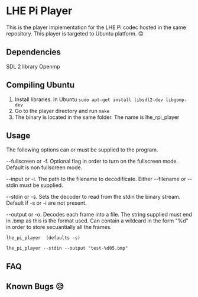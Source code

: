 # LHE Pi Player
 This is the player implementation for the LHE Pi codec hosted in the same repository. This player is targeted to Ubuntu platform. :blush:

## Dependencies
SDL 2 library
Openmp

## Compiling Ubuntu
1. Install  libraries. In Ubuntu `sudo apt-get install libsdl2-dev libgomp-dev`
2. Go to the player directory and run `make`
3. The binary is located in the same folder. The name is lhe_rpi_player

## Usage
 The following options can or must be supplied to the program.

--fullscreen or -f. Optional flag in order to turn on the fullscreen mode. Default is non fullscreen mode.

--input or -i. The path to the filename to decodificate. Either --filename or --stdin must be supplied.

--stdin or -s. Sets the decoder to read from the stdin the binary stream. Default if -s or -i are not present.

--output or -o. Decodes each frame into a file. The string supplied must end in .bmp as this is the format used. Can contain a wildcard in the form "%d" in order to store secuantially all the frames.

```
lhe_pi_player  (defaults -s)

lhe_pi_player --stdin --output "test-%d05.bmp"
```

## FAQ


## Known Bugs :disappointed_relieved:
